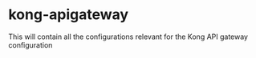 # kong-apigateway
This will contain all the configurations relevant for the Kong API gateway configuration
